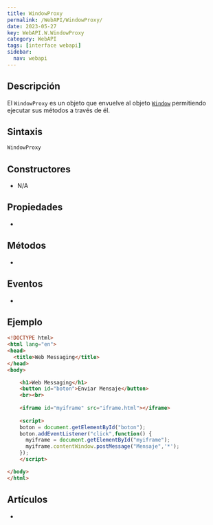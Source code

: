 ```yaml
---
title: WindowProxy
permalink: /WebAPI/WindowProxy/
date: 2023-05-27
key: WebAPI.W.WindowProxy
category: WebAPI
tags: [interface webapi]
sidebar:
  nav: webapi
---
```


## **Descripción**


El `WindowProxy` es un objeto que envuelve al objeto [`Window`](https://www.w3api.com/DOM/Window/) permitiendo ejecutar sus métodos a través de él.


## **Sintaxis**


```javascript
WindowProxy
```


## **Constructores**

- N/A

## Propiedades

- 

## **Métodos**

- 

## Eventos

- 

## **Ejemplo**


```html
<!DOCTYPE html>
<html lang="en">
<head>
  <title>Web Messaging</title>
</head>
<body>

	<h1>Web Messaging</h1>
	<button id="boton">Enviar Mensaje</button>
	<br><br>
	
	<iframe id="myiframe" src="iframe.html"></iframe>
	
	<script>
    boton = document.getElementById("boton");
    boton.addEventListener("click",function() {
      myiframe = document.getElementById("myiframe");
      myiframe.contentWindow.postMessage("Mensaje",'*');
    });
	</script>

</body>
</html>
```


## Artículos

- 
